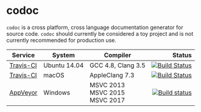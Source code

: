 # codoc

`codoc` is a cross platform, cross language documentation generator for
source code.  `codoc` should currently be considered a toy project and is not
currently recommended for production use.

| Service | System | Compiler | Status |
| ------- | ------ | -------- | -----: |
| [Travis-CI](https://travis-ci.org/codoc-group/codoc) | Ubuntu 14.04 | GCC 4.8, Clang 3.5 | [![Build Status](https://travis-ci.org/codoc-group/codoc.svg?branch=master)](https://travis-ci.org/codoc-group/codoc) |
| [Travis-CI](https://travis-ci.org/codoc-group/codoc) | macOS | AppleClang 7.3 | [![Build Status](https://travis-ci.org/codoc-group/codoc.svg?branch=master)](https://travis-ci.org/codoc-group/codoc) |
| [AppVeyor]() | Windows | MSVC 2013<br>MSVC 2015<br>MSVC 2017 | [![Build status](https://ci.appveyor.com/api/projects/status/sy4f0p436p1g5tnp/branch/master?svg=true)](https://ci.appveyor.com/project/scheibel/cmake-init/branch/master)|
